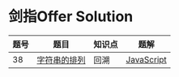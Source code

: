 # 剑指Offer Solution

| 题号 | 题目                                                         | 知识点 | 题解                                                         |
| ---- | ------------------------------------------------------------ | ------ | ------------------------------------------------------------ |
| 38   | [字符串的排列](https://leetcode-cn.com/problems/zi-fu-chuan-de-pai-lie-lcof/) | 回溯   | [JavaScript](./38-zi-fu-chuan-de-pai-lie-lcof/javascript-solution) |

